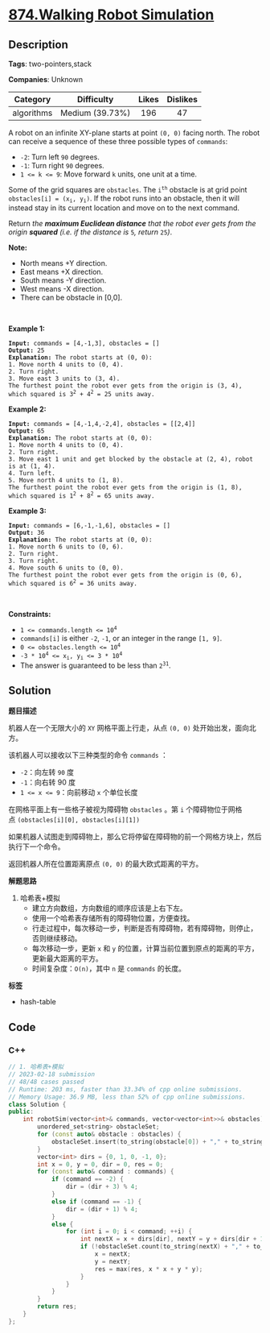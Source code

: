 # [874.Walking Robot Simulation](https://leetcode.com/problems/walking-robot-simulation/description/)

## Description

**Tags**: two-pointers,stack

**Companies**: Unknown

|  Category  |   Difficulty    | Likes | Dislikes |
| :--------: | :-------------: | :---: | :------: |
| algorithms | Medium (39.73%) |  196  |    47    |

<p>A robot on an infinite XY-plane starts at point <code>(0, 0)</code> facing north. The robot can receive a sequence of these three possible types of <code>commands</code>:</p>
<ul>
  <li><code>-2</code>: Turn left <code>90</code> degrees.</li>
  <li><code>-1</code>: Turn right <code>90</code> degrees.</li>
  <li><code>1 &lt;= k &lt;= 9</code>: Move forward <code>k</code> units, one unit at a time.</li>
</ul>
<p>Some of the grid squares are <code>obstacles</code>. The <code>i<sup>th</sup></code> obstacle is at grid point <code>obstacles[i] = (x<sub>i</sub>, y<sub>i</sub>)</code>. If the robot runs into an obstacle, then it will instead stay in its current location and move on to the next command.</p>
<p>Return <em>the <strong>maximum Euclidean distance</strong> that the robot ever gets from the origin <strong>squared</strong> (i.e. if the distance is </em><code>5</code><em>, return </em><code>25</code><em>)</em>.</p>
<p><strong>Note:</strong></p>
<ul>
  <li>North means +Y direction.</li>
  <li>East means +X direction.</li>
  <li>South means -Y direction.</li>
  <li>West means -X direction.</li>
  <li>There can be obstacle in&nbsp;[0,0].</li>
</ul>
<p>&nbsp;</p>
<p><strong class="example">Example 1:</strong></p>
<pre><code><strong>Input:</strong> commands = [4,-1,3], obstacles = []
<strong>Output:</strong> 25
<strong>Explanation:</strong> The robot starts at (0, 0):
1. Move north 4 units to (0, 4).
2. Turn right.
3. Move east 3 units to (3, 4).
The furthest point the robot ever gets from the origin is (3, 4), which squared is 3<sup>2</sup> + 4<sup>2</sup> = 25 units away.</code></pre>
<p><strong class="example">Example 2:</strong></p>
<pre><code><strong>Input:</strong> commands = [4,-1,4,-2,4], obstacles = [[2,4]]
<strong>Output:</strong> 65
<strong>Explanation:</strong> The robot starts at (0, 0):
1. Move north 4 units to (0, 4).
2. Turn right.
3. Move east 1 unit and get blocked by the obstacle at (2, 4), robot is at (1, 4).
4. Turn left.
5. Move north 4 units to (1, 8).
The furthest point the robot ever gets from the origin is (1, 8), which squared is 1<sup>2</sup> + 8<sup>2</sup> = 65 units away.</code></pre>
<p><strong class="example">Example 3:</strong></p>
<pre><code><strong>Input:</strong> commands = [6,-1,-1,6], obstacles = []
<strong>Output:</strong> 36
<strong>Explanation:</strong> The robot starts at (0, 0):
1. Move north 6 units to (0, 6).
2. Turn right.
3. Turn right.
4. Move south 6 units to (0, 0).
The furthest point the robot ever gets from the origin is (0, 6), which squared is 6<sup>2</sup> = 36 units away.</code></pre>
<p>&nbsp;</p>
<p><strong>Constraints:</strong></p>
<ul>
  <li><code>1 &lt;= commands.length &lt;= 10<sup>4</sup></code></li>
  <li><code>commands[i]</code> is either <code>-2</code>, <code>-1</code>, or an integer in the range <code>[1, 9]</code>.</li>
  <li><code>0 &lt;= obstacles.length &lt;= 10<sup>4</sup></code></li>
  <li><code>-3 * 10<sup>4</sup> &lt;= x<sub>i</sub>, y<sub>i</sub> &lt;= 3 * 10<sup>4</sup></code></li>
  <li>The answer is guaranteed to be less than <code>2<sup>31</sup></code>.</li>
</ul>

## Solution

**题目描述**

机器人在一个无限大小的 `XY` 网格平面上行走，从点 `(0, 0)` 处开始出发，面向北方。

该机器人可以接收以下三种类型的命令 `commands` ：

- `-2`：向左转 `90` 度
- `-1`：向右转 90 度
- `1 <= x <= 9`：向前移动 `x` 个单位长度

在网格平面上有一些格子被视为障碍物 `obstacles` 。第 `i` 个障碍物位于网格点 `(obstacles[i][0], obstacles[i][1])`

如果机器人试图走到障碍物上，那么它将停留在障碍物的前一个网格方块上，然后执行下一个命令。

返回机器人所在位置距离原点 `(0, 0)` 的最大欧式距离的平方。

**解题思路**

1. 哈希表+模拟
   - 建立方向数组，方向数组的顺序应该是上右下左。
   - 使用一个哈希表存储所有的障碍物位置，方便查找。
   - 行走过程中，每次移动一步，判断是否有障碍物，若有障碍物，则停止，否则继续移动。
   - 每次移动一步，更新 `x` 和 `y` 的位置，计算当前位置到原点的距离的平方，更新最大距离的平方。
   - 时间复杂度：`O(n)`，其中 `n` 是 `commands` 的长度。

**标签**

- hash-table

<!-- code start -->
## Code

### C++

```cpp
// 1. 哈希表+模拟
// 2023-02-18 submission
// 48/48 cases passed
// Runtime: 203 ms, faster than 33.34% of cpp online submissions.
// Memory Usage: 36.9 MB, less than 52% of cpp online submissions.
class Solution {
public:
    int robotSim(vector<int>& commands, vector<vector<int>>& obstacles) {
        unordered_set<string> obstacleSet;
        for (const auto& obstacle : obstacles) {
            obstacleSet.insert(to_string(obstacle[0]) + "," + to_string(obstacle[1]));
        }
        vector<int> dirs = {0, 1, 0, -1, 0};
        int x = 0, y = 0, dir = 0, res = 0;
        for (const auto& command : commands) {
            if (command == -2) {
                dir = (dir + 3) % 4;
            }
            else if (command == -1) {
                dir = (dir + 1) % 4;
            }
            else {
                for (int i = 0; i < command; ++i) {
                    int nextX = x + dirs[dir], nextY = y + dirs[dir + 1];
                    if (!obstacleSet.count(to_string(nextX) + "," + to_string(nextY))) {
                        x = nextX;
                        y = nextY;
                        res = max(res, x * x + y * y);
                    }
                }
            }
        }
        return res;
    }
};
```

<!-- code end -->
